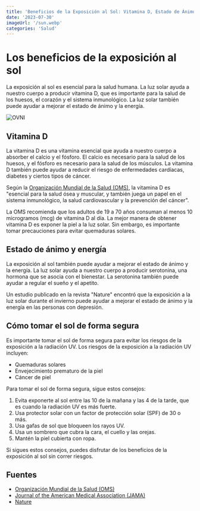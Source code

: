 ```yaml
---
title: 'Beneficios de la Exposición al Sol: Vitamina D, Estado de Ánimo y Seguridad Solar'
date: '2023-07-30'
imageUrl: '/sun.webp'
categories: 'Salud'
---
```


# Los beneficios de la exposición al sol

La exposición al sol es esencial para la salud humana. La luz solar ayuda a nuestro cuerpo a producir vitamina D, que es importante para la salud de los huesos, el corazón y el sistema inmunológico. La luz solar también puede ayudar a mejorar el estado de ánimo y la energía.


![OVNI](/sun.webp)

## Vitamina D

La vitamina D es una vitamina esencial que ayuda a nuestro cuerpo a absorber el calcio y el fósforo. El calcio es necesario para la salud de los huesos, y el fósforo es necesario para la salud de los músculos. La vitamina D también puede ayudar a reducir el riesgo de enfermedades cardíacas, diabetes y ciertos tipos de cáncer.

Según la [Organización Mundial de la Salud (OMS)](https://www.who.int/), la vitamina D es "esencial para la salud ósea y muscular, y también juega un papel en el sistema inmunológico, la salud cardiovascular y la prevención del cáncer".

La OMS recomienda que los adultos de 19 a 70 años consuman al menos 10 microgramos (mcg) de vitamina D al día. La mejor manera de obtener vitamina D es exponer la piel a la luz solar. Sin embargo, es importante tomar precauciones para evitar quemaduras solares.

## Estado de ánimo y energía

La exposición al sol también puede ayudar a mejorar el estado de ánimo y la energía. La luz solar ayuda a nuestro cuerpo a producir serotonina, una hormona que se asocia con el bienestar. La serotonina también puede ayudar a regular el sueño y el apetito.

Un estudio publicado en la revista "Nature" encontró que la exposición a la luz solar durante el invierno puede ayudar a mejorar el estado de ánimo y la energía en las personas con depresión.

## Cómo tomar el sol de forma segura

Es importante tomar el sol de forma segura para evitar los riesgos de la exposición a la radiación UV. Los riesgos de la exposición a la radiación UV incluyen:

- Quemaduras solares
- Envejecimiento prematuro de la piel
- Cáncer de piel

Para tomar el sol de forma segura, sigue estos consejos:

1. Evita exponerte al sol entre las 10 de la mañana y las 4 de la tarde, que es cuando la radiación UV es más fuerte.
2. Usa protector solar con un factor de protección solar (SPF) de 30 o más.
3. Usa gafas de sol que bloqueen los rayos UV.
4. Usa un sombrero que cubra la cara, el cuello y las orejas.
5. Mantén la piel cubierta con ropa.

Si sigues estos consejos, puedes disfrutar de los beneficios de la exposición al sol sin correr riesgos.

## Fuentes

- [Organización Mundial de la Salud (OMS)](https://www.who.int/)
- [Journal of the American Medical Association (JAMA)](https://jamanetwork.com/journals/jama)
- [Nature](https://www.nature.com/)
